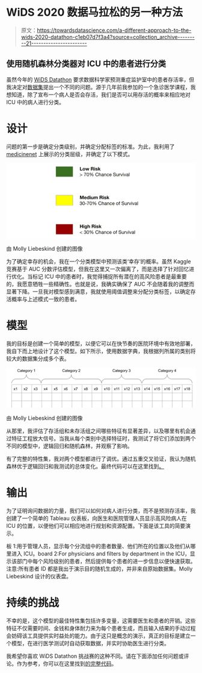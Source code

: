 # WiDS 2020 数据马拉松的另一种方法

> 原文：<https://towardsdatascience.com/a-different-approach-to-the-wids-2020-datathon-c1eb07d7f3a4?source=collection_archive---------21----------------------->

## 使用随机森林分类器对 ICU 中的患者进行分类

虽然今年的 [WiDS Datathon](http://dataset) 要求数据科学家预测重症监护室中的患者存活率，但我决定对[数据集](https://www.kaggle.com/c/widsdatathon2020/overview/description)提出一个不同的问题。源于几年前我参加的一个急诊医学课程，我想知道，除了宣布一个病人是否会存活，我们是否可以用存活的概率来相应地对 ICU 中的病人进行分类。

# 设计

问题的第一步是确定分类级别，并确定分配标签的标准。为此，我利用了 [medicinenet](https://www.medicinenet.com/medical_triage_code_tags_and_triage_terminology/views.htm) 上展示的分类层级，并确定了以下模式。

![](img/e40b78a28c34fb9e4ad247504a0dbcdb.png)

由 Molly Liebeskind 创建的图像

为了确定幸存的机会，我在一个分类模型中预测该类‘幸存’的概率。虽然 Kaggle 竞赛基于 AUC 分数评估模型，但我在这里又一次偏离了，而是选择了针对回忆进行优化。当标记 ICU 中的患者时，我觉得捕捉所有潜在的高风险患者是最重要的，我愿意牺牲一些精确性。也就是说，我确实确保了 AUC 不会随着我的调整而显著下降。一旦我对模型感到满意，我就使用阈值调整来分配分类标签，以确定存活概率与上述模式一致的患者。

# 模型

我的目标是创建一个简单的模型，以便它可以在快节奏的医院环境中有效地部署，我自下而上地设计了这个模型。如下所示，使用数据字典，我根据列所属的类别将较大的数据集分成多个表。

![](img/f81cf5d7880c039e7df6ac07c6615a25.png)

由 Molly Liebeskind 创建的图像

从那里，我评估了存活组和未存活组之间哪些特征有显著差异，以及哪里有机会通过特征工程放大信号。当我从每个类别中选择特征时，我测试了将它们添加到两个不同的模型中，逻辑回归和随机森林，并观察了影响。

有了完整的特性集，我对两个模型都进行了调优。通过五重交叉验证，我认为随机森林优于逻辑回归和我测试的总体变化。最终代码可以在这里找到[。](https://github.com/mollyliebeskind/ICU_Triage_Through_Classification_Modeling)

# 输出

为了证明询问数据的力量，我们可以如何对病人进行分类，而不是预测存活率，我创建了一个简单的 Tableau 仪表板，向医生和医院管理人员显示高风险病人在 ICU 的位置，以便他们可以相应地进行规划和资源配置。下面是该工具的简要演示。

板 1:用于管理人员，显示每个分流组中的患者数量、他们所在的位置以及他们从哪里进入 ICU。board 2:For physicians and filters by department in the ICU，显示该部门中每个风险级别的患者，然后提供每个患者的进一步信息以便快速获取。注意:所有患者 ID 都是我出于演示目的随机生成的，并非来自原始数据集。Molly Liebeskind 设计的仪表盘。

# 持续的挑战

不幸的是，这个模型的最佳特性集包括许多变量，这需要医生和患者的开销。这些特征不仅需要时间、金钱和身体耐力来为每个患者生成，而且输入结果的手动过程会妨碍该工具提供实时益处的能力。由于这只是概念的演示，真正的目标是建立一个模型，在进行医学测试时自动获取数据，并实时协助医生进行分类。

我希望你喜欢 WiDS Datathon 挑战赛的这种不同。请在下面添加任何问题或评论。作为参考，你可以在这里找到[的完整代码](https://github.com/mollyliebeskind/ICU_Triage_Through_Classification_Modeling)。